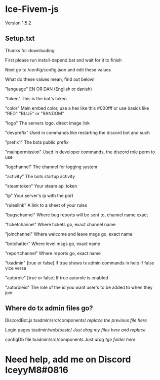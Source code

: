 # Ice-Fivem-js
Version 1.5.2 
## Setup.txt
Thanks for downloading

First please run install-depend.bat and wait for it to finish

Next go to /config/config.json and edit these values

What do these values mean, find out below!

"language" EN OR DAN (English or danish)

"token" This is the bot's token

"color" Main embed color, use a hex like this #000fff or use basics like "RED" "BLUE" or "RANDOM"

"logo" The servers logo, direct image link

"devprefix" Used in commands like restarting the discord bot and such

"prefix1" The bots public prefix

"mainpermission" Used in developer commands, the discord role perm to use 

"logchannel" The channel for logging system

"activity" The bots startup activity

"steamtoken" Your steam api token

"ip" Your server's ip with the port

"ruleslink" A link to a sheet of your rules

"bugschannel" Where bug reports will be sent to, channel name exact

"ticketchannel" Where tickets go, exact channel name

"joinchannel" Where welcome and leave msgs go, exact name

"botchatter" Where level msgs go, exact name

"reportchannel" Where reports go, exact name

"txadmin" [true or false] If true shows tx admin commands in help if false vice versa

"autorole" [true or false] If true autorole is enabled 

"autoroleid" The role of the id you want user's to be added to when they join

## Where do tx admin files go?
DiscordBot.js 
txadmin/src/components/  *replace the previous file here*

Login pages
txadmin/web/basic/  *Just drag my files here and replace*

configDb file 
txadmin/src/components *Just drag tge folder here*


# Need help, add me on Discord IceyyM8#0816
